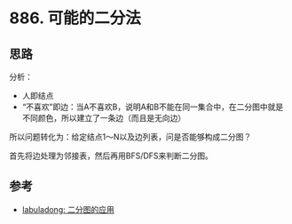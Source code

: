 # 886. 可能的二分法

## 思路

分析：

- 人即结点
- “不喜欢”即边：当A不喜欢B，说明A和B不能在同一集合中，在二分图中就是不同颜色，所以建立了一条边（而且是无向边）

所以问题转化为：给定结点1～N以及边列表，问是否能够构成二分图？

首先将边处理为邻接表，然后再用BFS/DFS来判断二分图。

## 参考

- [labuladong: 二分图的应用](https://mp.weixin.qq.com/s/zO6daR7CB76R2JUUcZ863A)
